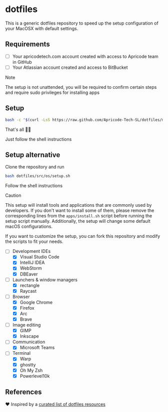 # dotfiles

This is a generic dotfiles repository to speed up the setup configuration of your MacOSX with default settings.

## Requirements

- [ ] Your apricodetech.com account created with access to Apricode team in GitHub
- [ ] Your Atlassian account created and access to BitBucket

> [!NOTE]
> The setup is not unattended, you will be required to confirm certain steps and require sudo privileges for installing apps

## Setup

```bash
bash -c "$(curl -LsS https://raw.github.com/Apricode-Tech-SL/dotfiles/main/src/os/setup.sh)"
```

That's all 🌈✨

Just follow the shell instructions

## Setup alternative

Clone the repository and run 

```bash
bash dotfiles/src/os/setup.sh
```

Follow the shell instructions


> [!CAUTION]
> This setup will install tools and applications that are commonly used by developers. If you don't want to install some of them, please remove the corresponding lines from the `apps/install.sh` script before running the setup script manually. Additionally, the setup will change some default macOS configurations.
> 
> If you want to customize the setup, you can fork this repository and modify the scripts to fit your needs.

- [ ] Development IDEs
  - [x] Visual Studio Code
  - [x] IntelliJ IDEA
  - [x] WebStorm
  - [x] DBEaver
- [ ] Launchers & window managers
  - [x] rectangle
  - [x] Raycast
- [ ] Browser
  - [x] Google Chrome
  - [x] Firefox
  - [x] Arc
  - [x] Brave
- [ ] Image editing
  - [x] GIMP
  - [x] Inkscape
- [ ] Communication
  - [x] Microsoft Teams
- [ ] Terminal
  - [x] Warp
  - [x] ghostty
  - [x] Oh My Zsh
  - [x] Powerlevel10k

## References

❤️ Inspired by a [curated list of dotfiles resources](https://github.com/webpro/awesome-dotfiles)
